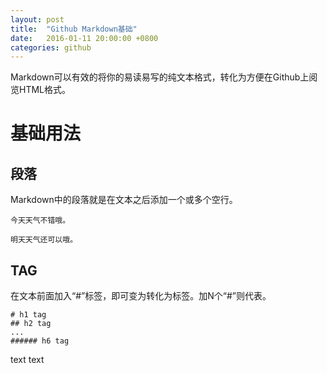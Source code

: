 ```yaml
---
layout: post
title:  "Github Markdown基础"
date:   2016-01-11 20:00:00 +0800
categories: github
---
```

  Markdown可以有效的将你的易读易写的纯文本格式，转化为方便在Github上阅览HTML格式。

# 基础用法

## 段落
Markdown中的段落就是在文本之后添加一个或多个空行。

    今天天气不错哦。

    明天天气还可以哦。


## <H> TAG
在文本前面加入“#”标签，即可变为转化为<H>标签。加N个“#”则代表<HN>。

    # h1 tag
    ## h2 tag
    ...
    ###### h6 tag


text text

